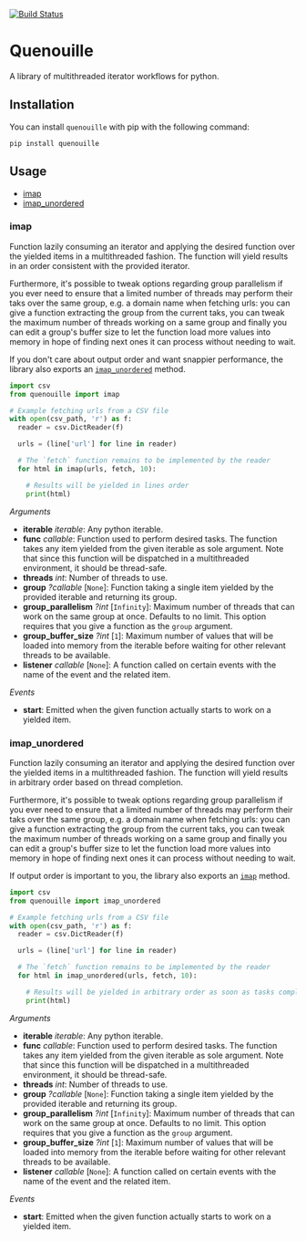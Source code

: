 [![Build Status](https://travis-ci.org/medialab/quenouille.svg)](https://travis-ci.org/medialab/quenouille)

# Quenouille

A library of multithreaded iterator workflows for python.

## Installation

You can install `quenouille` with pip with the following command:

```
pip install quenouille
```

## Usage
* [imap](#imap)
* [imap_unordered](#imapunordered)

### imap

Function lazily consuming an iterator and applying the desired function over the yielded items in a multithreaded fashion. The function will yield results in an order consistent with the provided iterator.

Furthermore, it's possible to tweak options regarding group parallelism if you ever need to ensure that a limited number of threads may perform their taks over the same group, e.g. a domain name when fetching urls: you can give a function extracting the group from the current taks, you can tweak the maximum number of threads working on a same group and finally you can edit a group's buffer size to let the function load more values into memory in hope of finding next ones it can process without needing to wait.

If you don't care about output order and want snappier performance, the library also exports an [`imap_unordered`](#imap_unordered) method.

```python
import csv
from quenouille import imap

# Example fetching urls from a CSV file
with open(csv_path, 'r') as f:
  reader = csv.DictReader(f)

  urls = (line['url'] for line in reader)

  # The `fetch` function remains to be implemented by the reader
  for html in imap(urls, fetch, 10):

    # Results will be yielded in lines order
    print(html)
```

*Arguments*

* **iterable** *iterable*: Any python iterable.
* **func** *callable*: Function used to perform desired tasks. The function takes any item yielded from the given iterable as sole argument. Note that since this function will be dispatched in a multithreaded environment, it should be thread-safe.
* **threads** *int*: Number of threads to use.
* **group** *?callable* [`None`]: Function taking a single item yielded by the provided iterable and returning its group.
* **group_parallelism** *?int* [`Infinity`]: Maximum number of threads that can work on the same group at once. Defaults to no limit. This option requires that you give a function as the `group` argument.
* **group_buffer_size** *?int* [`1`]: Maximum number of values that will be loaded into memory from the iterable before waiting for other relevant threads to be available.
* **listener** *callable* [`None`]: A function called on certain events with the name of the event and the related item.

*Events*

* **start**: Emitted when the given function actually starts to work on a yielded item.

### imap_unordered

Function lazily consuming an iterator and applying the desired function over the yielded items in a multithreaded fashion. The function will yield results in arbitrary order based on thread completion.

Furthermore, it's possible to tweak options regarding group parallelism if you ever need to ensure that a limited number of threads may perform their taks over the same group, e.g. a domain name when fetching urls: you can give a function extracting the group from the current taks, you can tweak the maximum number of threads working on a same group and finally you can edit a group's buffer size to let the function load more values into memory in hope of finding next ones it can process without needing to wait.

If output order is important to you, the library also exports an [`imap`](#imap) method.

```python
import csv
from quenouille import imap_unordered

# Example fetching urls from a CSV file
with open(csv_path, 'r') as f:
  reader = csv.DictReader(f)

  urls = (line['url'] for line in reader)

  # The `fetch` function remains to be implemented by the reader
  for html in imap_unordered(urls, fetch, 10):

    # Results will be yielded in arbitrary order as soon as tasks complete
    print(html)
```

*Arguments*

* **iterable** *iterable*: Any python iterable.
* **func** *callable*: Function used to perform desired tasks. The function takes any item yielded from the given iterable as sole argument. Note that since this function will be dispatched in a multithreaded environment, it should be thread-safe.
* **threads** *int*: Number of threads to use.
* **group** *?callable* [`None`]: Function taking a single item yielded by the provided iterable and returning its group.
* **group_parallelism** *?int* [`Infinity`]: Maximum number of threads that can work on the same group at once. Defaults to no limit. This option requires that you give a function as the `group` argument.
* **group_buffer_size** *?int* [`1`]: Maximum number of values that will be loaded into memory from the iterable before waiting for other relevant threads to be available.
* **listener** *callable* [`None`]: A function called on certain events with the name of the event and the related item.

*Events*

* **start**: Emitted when the given function actually starts to work on a yielded item.

